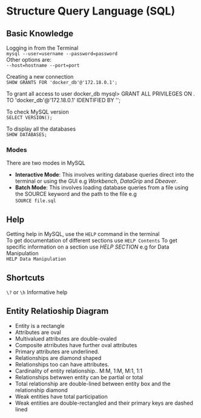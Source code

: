 # Structure Query Language (SQL)

## Basic Knowledge  
Logging in from the Terminal  
`mysql --user=username --password=password`  
Other options are:  
`--host=hostname --port=port`  

Creating a new connection  
`SHOW GRANTS FOR 'docker_db'@'172.18.0.1';
`


To grant all access to user docker_db
mysql> GRANT ALL PRIVILEGES ON *.* TO 'docker_db'@'172.18.0.1' IDENTIFIED BY '<password>';


To check MySQL version  
`SELECT VERSION();`  

To display all the databases  
`SHOW DATABASES;`  

### Modes
There are two modes in MySQL
- **Interactive Mode**: This involves writing database queries direct into the terminal or using the GUI e.g *Workbench*, *DataGrip* and *Dbeaver*.
- **Batch Mode**: This involves loading database queries from a file using the SOURCE keyword and the path to the file e.g  
`SOURCE file.sql` 

## Help  
Getting help in MySQL, use the `HELP` command in the terminal  
To get documentation of different sections use `HELP Contents` 
To get specific information on a section use *HELP SECTION* e.g for Data Manipulation  
`HELP Data Manipulation`


## Shortcuts 
`\?` or `\h`  Informative help  

## Entity Relatioship Diagram  

- Entity is a rectangle  
- Attributes are oval  
- Multivalued attributes are double-ovaled  
- Composite atrributes have further oval attributes  
- Primary attributes are underlined.  
- Relationships are diamond shaped  
- Relationships too can have attributes.  
- Cardinality of entity relationship.. M:M, 1:M, M:1, 1:1  
- Relationships betwwen entity can be partial or total  
- Total relationship are double-lined between entity box and the relationship diamond  
- Weak entities have total participation  
- Weak entities are double-rectangled and their primary keys are dashed lined  
 